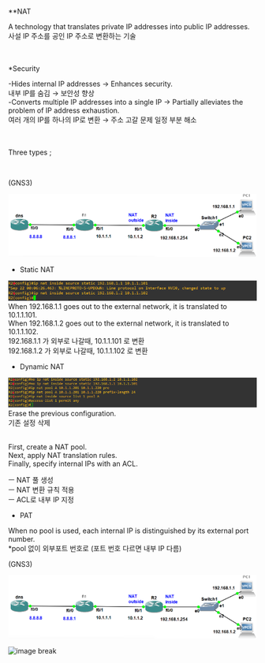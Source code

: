 **NAT 

A technology that translates private IP addresses into public IP addresses.<br>
사설 IP 주소를 공인 IP 주소로 변환하는 기술<br>
<br>
<br>



*Security<br>

-Hides internal IP addresses → Enhances security.<br>
내부 IP를 숨김 → 보안성 향상 <br>
-Converts multiple IP addresses into a single IP → Partially alleviates the problem of IP address exhaustion.<br>
여러 개의 IP를 하나의 IP로 변환 → 주소 고갈 문제 일정 부분 해소<br>
<br>
<br>

 Three types ;

<br>


(GNS3)

![image break](../../Pictur/step8/NAT.1.png) <br>

* Static NAT


![image break](../../Pictur/step8/NAT2.png) <br>
When 192.168.1.1 goes out to the external network, it is translated to 10.1.1.101.<br>
When 192.168.1.2 goes out to the external network, it is translated to 10.1.1.102.<br>
192.168.1.1 가 외부로 나갈때, 10.1.1.101 로 변환<br>
192.168.1.2 가 외부로 나갈때, 10.1.1.102 로 변환<br>


* Dynamic NAT

![image break](../../Pictur/step8/NAT3.png) <br>
Erase the previous configuration.<br>
기존 설정 삭제 <br>
<br>

First, create a NAT pool.<br>
Next, apply NAT translation rules.<br>
Finally, specify internal IPs with an ACL.<br>

ㅡ NAT 풀 생성<br>
ㅡ NAT 변환 규칙 적용<br>
ㅡ ACL로 내부 IP 지정<br>


* PAT<br>

When no pool is used, each internal IP is distinguished by its external port number.<br>
*pool 없이 외부포트 번호로 (포트 번호 다르면 내부 IP 다름)

(GNS3)

![image break](../../Pictur/step8/NAT.1.png) <br>







![image break](../../Pictur/step9/NAT.5.png) <br>


